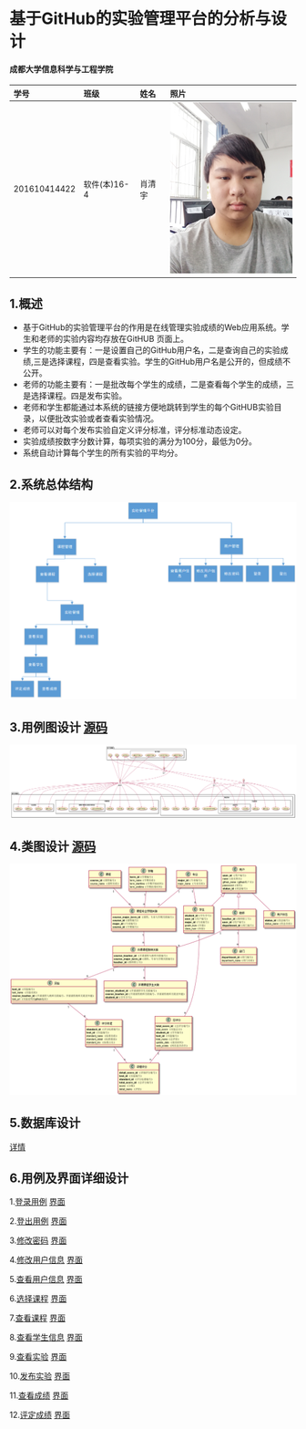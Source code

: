 # 基于GitHub的实验管理平台的分析与设计

#### 成都大学信息科学与工程学院
|学号|班级|姓名|照片|
|:---|:---|:---|:---|
|201610414422|软件(本)16-4|肖清宇|<img src="./肖清宇201610414422.jpg" width="240" height="300">|

## 1.概述

- 基于GitHub的实验管理平台的作用是在线管理实验成绩的Web应用系统。学生和老师的实验内容均存放在GitHUB 页面上。
- 学生的功能主要有：一是设置自己的GitHub用户名，二是查询自己的实验成绩,三是选择课程，四是查看实验。学生的GitHub用户名是公开的，但成绩不公开。
- 老师的功能主要有：一是批改每个学生的成绩，二是查看每个学生的成绩，三是选择课程。四是发布实验。
- 老师和学生都能通过本系统的链接方便地跳转到学生的每个GitHUB实验目录，以便批改实验或者查看实验情况。
- 老师可以对每个发布实验自定义评分标准，评分标准动态设定。
- 实验成绩按数字分数计算，每项实验的满分为100分，最低为0分。
- 系统自动计算每个学生的所有实验的平均分。
## 2.系统总体结构 
![总体设计](总体设计.png)
## 3.用例图设计 [源码](源码/总设计.puml)
![用例图设计](总设计-1.png)
## 4.类图设计 [源码](源码/类图.puml)
![类图设计](类图.png)
## 5.数据库设计

[详情](DB/README.md)

## 6.用例及界面详细设计
1.[登录用例](./用例/登录.md) [界面](https://Everythingtomyheart.github.io/is_analysis_pages/test6/ui/登录.html)

2.[登出用例](./用例/登出.md) [界面](https://Everythingtomyheart.github.io/is_analysis_pages/test6/ui/登出_顶部菜单.html)

3.[修改密码](./用例/修改密码.md)  [界面](https://Everythingtomyheart.github.io/is_analysis_pages/test6/ui/修改密码.html)

4.[修改用户信息](./用例/修改用户信息.md)  [界面](https://Everythingtomyheart.github.io/is_analysis_pages/test6/ui/修改用户信息.html)

5.[查看用户信息](./用例/查看用户信息.md)  [界面](https://Everythingtomyheart.github.io/is_analysis_pages/test6/ui/查看用户信息.html)

6.[选择课程](./用例/选择课程.md)  [界面](https://Everythingtomyheart.github.io/is_analysis_pages/test6/ui/选择课程.html)

7.[查看课程](./用例/查看课程.md)  [界面](https://Everythingtomyheart.github.io/is_analysis_pages/test6/ui/查看课程.html)

8.[查看学生信息](./用例/查看学生信息.md)  [界面](https://Everythingtomyheart.github.io/is_analysis_pages/test6/ui/查看学生信息.html)

9.[查看实验](./用例/查看实验.md)  [界面](https://Everythingtomyheart.github.io/is_analysis_pages/test6/ui/查看实验.html)

10.[发布实验](./用例/发布实验.md)  [界面](https://Everythingtomyheart.github.io/is_analysis_pages/test6/ui/发布实验.html)

11.[查看成绩](./用例/查看成绩.md)  [界面](https://Everythingtomyheart.github.io/is_analysis_pages/test6/ui/查看成绩.html)

12.[评定成绩](./用例/评定成绩.md)  [界面](https://Everythingtomyheart.github.io/is_analysis_pages/test6/ui/评定成绩.html)
